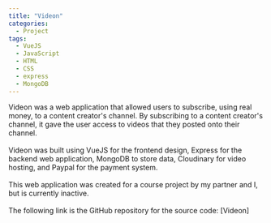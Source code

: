 ```yaml
---
title: "Videon"
categories:
  - Project
tags:
  - VueJS
  - JavaScript
  - HTML
  - CSS
  - express
  - MongoDB
---
```


Videon was a web application that allowed users to subscribe, using real money, 
to a content creator's channel. By subscribing to a content creator's channel, 
it gave the user access to videos that they posted onto their channel. 
\
\
Videon was built using VueJS for the frontend design, Express for the backend web 
application, MongoDB to store data, Cloudinary for video hosting, and 
Paypal for the payment system. 
\
\
This web application was created for a course 
project by my partner and I, but is currently inactive. 
\
\
The following link is the GitHub repository for the source code: [Videon]



[Videon Source Code]: https://github.com/chiusin97525/Videon